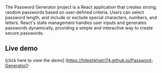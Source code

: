 The Password Generator project is a React application that creates strong, random passwords based on user-defined criteria. Users can select password length, and include or exclude special characters, numbers, and letters. React's state management handles user inputs and generates passwords dynamically, providing a simple and interactive way to create secure passwords.
## Live demo
[click here to view the demo] (https://hiteshkhatri74.github.io/Password-Generator/)
